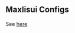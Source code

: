 ## Maxlisui Configs

See [here](https://www.ackama.com/blog/posts/the-best-way-to-store-your-dotfiles-a-bare-git-repository-explained)
